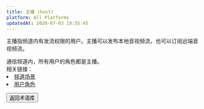 ```yaml
---
title: 主播 (host)
platform: All Platforms
updatedAt: 2020-07-03 19:35:45
---
```


主播指频道内有发流权限的用户。主播可以发布本地音视频流，也可以订阅远端音视频流。

<div class="alert note">通信频道内，所有用户的角色都是主播。</div>

<div class="alert info">相关链接：
    <li><a href="./channel_profile">频道场景</a></li>
    <li><a href="./user_role">用户角色</a></li>
</div>

<a href="./terms"><button>返回术语库</button></a>
